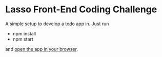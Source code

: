 # Lasso Front-End Coding Challenge

A simple setup to develop a todo app in. Just run

- npm install
- npm start

and [open the app in your browser](http://localhost:3000).
